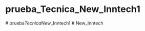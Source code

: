 # prueba_Tecnica_New_Inntech1
#   p r u e b a _ T e c n i c a _ N e w _ I n n t e c h 1  
 # New_Inntech
